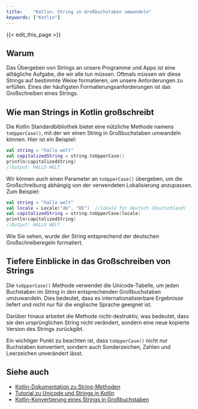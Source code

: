 ```yaml
---
title:    "Kotlin: String in Großbuchstaben umwandeln"
keywords: ["Kotlin"]
---
```


{{< edit_this_page >}}

## Warum

Das Übergeben von Strings an unsere Programme und Apps ist eine alltägliche Aufgabe, die wir alle tun müssen. Oftmals müssen wir diese Strings auf bestimmte Weise formatieren, um unsere Anforderungen zu erfüllen. Eines der häufigsten Formatierungsanforderungen ist das Großschreiben eines Strings.

## Wie man Strings in Kotlin großschreibt

Die Kotlin Standardbibliothek bietet eine nützliche Methode namens `toUpperCase()`, mit der wir einen String in Großbuchstaben umwandeln können. Hier ist ein Beispiel:

```Kotlin
val string = "hallo welt"
val capitalizedString = string.toUpperCase()
println(capitalizedString)
//Output: HALLO WELT
```

Wir können auch einen Parameter an `toUpperCase()` übergeben, um die Großschreibung abhängig von der verwendeten Lokalisierung anzupassen. Zum Beispiel:

```Kotlin
val string = "hallo welt"
val locale = Locale("de", "DE")  //lokale für deutsch (Deutschland)
val capitalizedString = string.toUpperCase(locale)
println(capitalizedString)
//Output: HALLO WELT
```

Wie Sie sehen, wurde der String entsprechend der deutschen Großschreiberegeln formatiert.

## Tiefere Einblicke in das Großschreiben von Strings

Die `toUpperCase()` Methode verwendet die Unicode-Tabelle, um jeden Buchstaben im String in den entsprechenden Großbuchstaben umzuwandeln. Dies bedeutet, dass es internationalisierbare Ergebnisse liefert und nicht nur für die englische Sprache geeignet ist.

Darüber hinaus arbeitet die Methode nicht-destruktiv, was bedeutet, dass sie den ursprünglichen String nicht verändert, sondern eine neue kopierte Version des Strings zurückgibt.

Ein wichtiger Punkt zu beachten ist, dass `toUpperCase()` nicht nur Buchstaben konvertiert, sondern auch Sonderzeichen, Zahlen und Leerzeichen unverändert lässt.

## Siehe auch

- [Kotlin-Dokumentation zu String-Methoden](https://kotlinlang.org/api/latest/jvm/stdlib/kotlin/-string/)
- [Tutorial zu Unicode und Strings in Kotlin](https://developer.android.com/codelabs/basic-android-kotlin-training-strings/index.html)
- [Kotlin-Konvertierung eines Strings in Großbuchstaben](https://www.baeldung.com/java-string-to-uppercase)